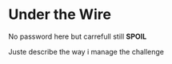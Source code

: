 # Under the Wire

No password here but carrefull still **SPOIL**

Juste describe the way i manage the challenge